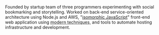 Founded by startup team of three programmers experimenting with social
bookmarking and storytelling.
Worked on back-end service-oriented architecture using Node.js and
AWS, "[isomorphic JavaScript]" front-end web application using <abbr
title="CommonJS + npm + Browserify, GPU utilization, Backbone, Mustache,
Bootstrap, LESS">modern techniques</abbr>, and tools to automate hosting
infrastructure and development.

[isomorphic JavaScript]: http://nerds.airbnb.com/isomorphic-javascript-future-web-apps/ "Runs and &quot;renders&quot; on both the browser and server"
